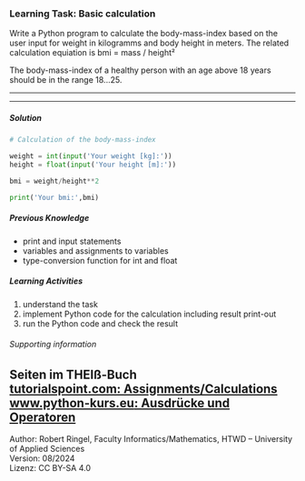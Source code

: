 ### Learning Task: Basic calculation

Write a Python program to calculate the body-mass-index based on the user input for weight in kilogramms and body height in meters.
The related calculation equiation is bmi = mass / height²  

The body-mass-index of a healthy person with an age above 18 years should be in the range 18...25.

---------------------------------------
---------------------------------------

##### Solution

``` python
# Calculation of the body-mass-index

weight = int(input('Your weight [kg]:'))
height = float(input('Your height [m]:'))

bmi = weight/height**2

print('Your bmi:',bmi)
```

##### Previous Knowledge

- print and input statements
- variables and assignments to variables
- type-conversion function for int and float

##### Learning Activities

1) understand the task
2) implement Python code for the calculation including result print-out
3) run the Python code and check the result


###### Supporting information

Seiten im THEIß-Buch  
[tutorialspoint.com: Assignments/Calculations](https://www.tutorialspoint.com/python/python_assignment_operators.htm)
[www.python-kurs.eu: Ausdrücke und Operatoren](https://www.python-kurs.eu/python3_operatoren.php)
----
[//]: # "Learning objective: Understanding of variables, calculation and result printing"
[//]: # "Topic: variables, calculations, printing"
[//]: # "Complexity: 1 - low"
[//]: # "Task type: conventional task"

Author: Robert Ringel, Faculty Informatics/Mathematics, HTWD – University of Applied Sciences  
Version: 08/2024            
Lizenz: CC BY-SA 4.0
